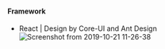 #### Framework 
- React | Design by Core-UI and Ant Design
![Screenshot from 2019-10-21 11-26-38](https://user-images.githubusercontent.com/42701669/73664681-659bb080-46d2-11ea-9635-397e670ab130.png)

